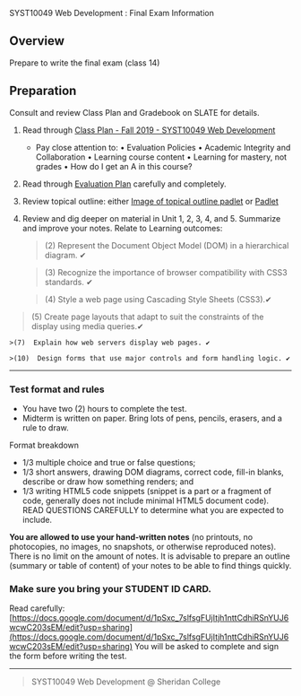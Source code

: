 SYST10049 Web Development
: Final Exam Information

## Overview
Prepare to write the final exam (class 14)

## Preparation
Consult and review Class Plan and Gradebook on SLATE for details.

1. Read through [Class Plan - Fall 2019 - SYST10049 Web Development](https://paper.dropbox.com/doc/Class-Plan-Fall-2019-SYST10049-Web-Development--Ak0_wZqDFjDgZsUJqadwvq2WAQ-wvydHcgevTkxsyZWtvRaz)
	* Pay close attention to:  &bull; Evaluation Policies &bull; Academic Integrity and Collaboration &bull; Learning course content &bull; Learning for mastery, not grades &bull; How do I get an A in this course?

2. Read through [Evaluation Plan](https://paper.dropbox.com/doc/Evaluation-Plan-SYST10049--Ak3s3x0Ua5BhAVim9edrBa~9AQ-GdXaQKbKtHLr9eb63vGCN) carefully and completely. 

3. Review topical outline: either [Image of topical outline padlet](http://bajcar.dev.fast.sheridanc.on.ca/project_assets/generic/class_plan_fall2019.png) or [Padlet](https://padlet.com/ellen_bajcar/a8idysdwjlim)

4. Review and dig deeper on material in Unit 1, 2, 3, 4, and 5. Summarize and improve your notes. Relate to Learning outcomes:

	>(2) Represent the Document Object Model (DOM) in a hierarchical diagram. ✔

	>(3) Recognize the importance of browser compatibility with CSS3 standards. ✔

	>(4) Style a web page using Cascading Style Sheets (CSS3).✔

  >(5) Create page layouts that adapt to suit the constraints of the display using media queries.✔

	>(7)  Explain how web servers display web pages. ✔

	>(10)  Design forms that use major controls and form handling logic. ✔

---
### Test format and rules

-   You have two (2) hours to complete the test.
-   Midterm is written on paper. Bring lots of pens, pencils, erasers, and a rule to draw.

Format breakdown

-   1/3 multiple choice and true or false questions;
-   1/3 short answers, drawing DOM diagrams, correct code, fill-in blanks, describe or draw how something renders; and
-   1/3 writing HTML5 code snippets (snippet is a part or a fragment of code, generally does not include minimal HTML5 document code). READ QUESTIONS CAREFULLY to determine what you are expected to include.

**You are allowed to use your hand-written notes**  (no printouts, no photocopies, no images, no snapshots, or otherwise reproduced notes). There is no limit on the amount of notes. It is advisable to prepare an outline (summary or table of content) of your notes to be able to find things quickly.

### Make sure you bring your STUDENT ID CARD.  
Read carefully:  [https://docs.google.com/document/d/1pSxc_7slfsgFUjItjh1nttCdhiRSnYUJ6wcwC203sEM/edit?usp=sharing](https://docs.google.com/document/d/1pSxc_7slfsgFUjItjh1nttCdhiRSnYUJ6wcwC203sEM/edit?usp=sharing)  You will be asked to complete and sign the form before writing the test.

---
> SYST10049 Web Development @ Sheridan College

<!--stackedit_data:
eyJoaXN0b3J5IjpbLTExNTM0NTA4MjcsMTQ1OTc3NDU3NF19
-->
